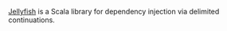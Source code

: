 [Jellyfish](https://github.com/Versal/jellyfish) is a Scala library for dependency injection via delimited continuations.
